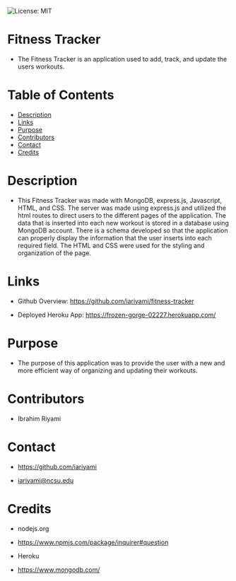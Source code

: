![License: MIT](https://img.shields.io/badge/License-MIT-yellow.svg)

# Fitness Tracker
- The Fitness Tracker is an application used to add, track, and update the users workouts. 

# Table of Contents

* [Description](#description)
* [Links](#links)
* [Purpose](#purpose)
* [Contributors](#contributors)
* [Contact](#contact)
* [Credits](#credits)

# **Description**
* This Fitness Tracker was made with MongoDB, express.js, Javascript, HTML, and CSS. The server was made using express.js and utilized the html routes to direct users to the different pages of the application. The data that is inserted into each new workout is stored in a database using MongoDB account. There is a schema developed so that the application can properly display the information that the user inserts into each required field. The HTML and CSS were used for the styling and organization of the page. 


# **Links**
* Github Overview: https://github.com/iariyami/fitness-tracker

* Deployed Heroku App: https://frozen-gorge-02227.herokuapp.com/

# **Purpose**
* The purpose of this application was to provide the user with a new and more efficient way of organizing and updating their workouts.

# **Contributors**
* Ibrahim Riyami

# **Contact**
* https://github.com/iariyami

* iariyami@ncsu.edu

# **Credits**
* nodejs.org

* https://www.npmjs.com/package/inquirer#question

* Heroku

* https://www.mongodb.com/